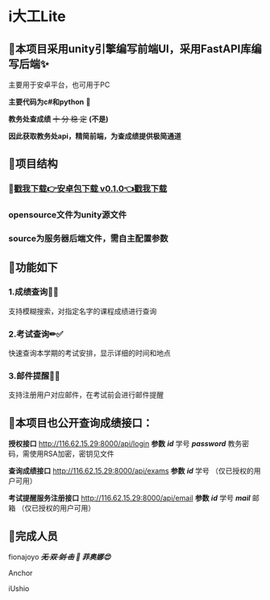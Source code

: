 # i大工Lite
## 🎈本项目采用unity引擎编写前端UI，采用FastAPI库编写后端✨
主要用于安卓平台，也可用于PC

**主要代码为c#和python** 🤩

**教务处查成绩** ~~十 分 稳 定~~ **(不是)**

**因此获取教务处api，精简前端，为查成绩提供极简通道**

## 🎈项目结构
### 📲[戳我下载👉安卓包下载 v0.1.0👈戳我下载](https://github.com/iUshio/DLUT-OPENSOURCE/releases/tag/v0.1.0)
### opensource文件为unity源文件
### source为服务器后端文件，需自主配置参数

## 🎈功能如下
### 1.成绩查询📑✅
支持模糊搜索，对指定名字的课程成绩进行查询
### 2.考试查询✏✅
快速查询本学期的考试安排，显示详细的时间和地点
### 3.邮件提醒📩✅
支持注册用户对应邮件，在考试前会进行邮件提醒

## 🎈本项目也公开查询成绩接口：
**授权接口** http://116.62.15.29:8000/api/login
**参数**
***id*** 学号
***password*** 教务密码，需使用RSA加密，密钥见文件

**查询成绩接口** http://116.62.15.29:8000/api/exams
**参数**
***id*** 学号
（仅已授权的用户可用）

**考试提醒服务注册接口** http://116.62.15.29:8000/api/email
**参数**
***id*** 学号
***mail*** 邮箱
（仅已授权的用户可用）

## 🎈完成人员
fionajoyo ***~~无 双 剑 击~~ 🤺 菲奥娜😍***

Anchor 

iUshio

